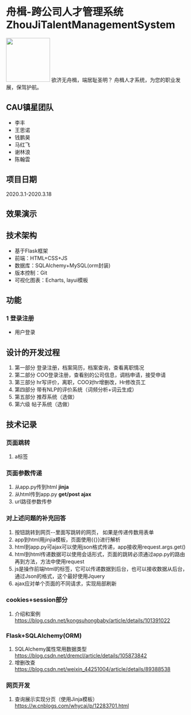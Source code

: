 #  舟楫-跨公司人才管理系统 ZhouJiTalentManagementSystem
<img src="https://github.com/Mr-strlen/ZhouJiTalentManagementSystem/blob/main/logo.png" width="120">
欲济无舟楫，端居耻圣明？  
舟楫人才系统，为您的职业发展，保驾护航。

## CAU镇星团队
- 李丰
- 王思诺
- 钱鹏昊
- 马红飞
- 谢林浪
- 陈翰雲

## 项目日期
2020.3.1-2020.3.18

## 效果演示

## 技术架构

- 基于Flask框架
- 前端：HTML+CSS+JS 
- 数据库：SQLAlchemy+MySQL(orm封装)
- 版本控制：Git
- 可视化图表：Echarts, layui模板

## 功能

### 1 登录注册
- 用户登录




## 设计的开发过程
1. 第一部分 登录注册，档案简历，档案查询，查看离职情况
2. 第二部分 COO登录注册，查看别的公司信息，调档申请，接受申请
3. 第三部分 hr写评价，离职，COO对hr增删改，Hr修改员工
4. 第四部分 带有NLP的评价系统（词频分析+词云生成）
5. 第五部分 推荐系统（选做）
6. 第六级 帖子系统（选做）

## 技术记录
### 页面跳转
1. a标签

### 页面参数传递
1. 从app.py传到html **jinja**
2. 从html传到app.py **get/post ajax**
3. url路径参数传参

### 对上述问题的补充回答
1. 按钮跳转到网页--里面写跳转的网页，  如果是传递传数用表单
2. app到html用jinjia模板，页面使用{{}}进行解析
3. html到app.py可ajax可以使用json格式传递，app接收用request.args.get()
4. html到html传递数据可以使用会话形式，页面的跳转必须通过app.py的路由再到方法，方法中使用request
5. js是操作前端html的标签，它可以传递数据到后台，也可以接收数据从后台，通过Json的格式，这个最好使用Jquery
6. ajax应对单个页面的不同请求，实现局部刷新

### cookies+session部分
1. 介绍和案例 https://blog.csdn.net/kongsuhongbaby/article/details/101391022
### Flask+SQLAlchemy(ORM)
1. SQLAlchemy属性常用数据类型 https://blog.csdn.net/dremcl/article/details/105873842
2. 增删改查 https://blog.csdn.net/weixin_44251004/article/details/89388538
### 网页开发
1. 查询展示实现分页（使用Jinja模板） https://w.cnblogs.com/whycai/p/12283701.html
